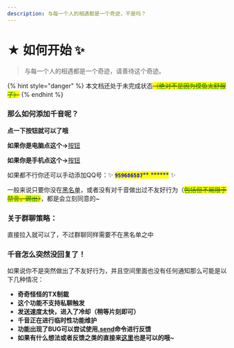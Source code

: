 ```yaml
---
description: 与每一个人的相遇都是一个奇迹，不是吗？
---
```


# ★ 如何开始  ✨

> 与每一个人的相遇都是一个奇迹，请善待这个奇迹。

{% hint style="danger" %}
本文档还处于未完成状态~~<mark style="color:green;">（绝对不是因为摸鱼太舒服了）</mark>~~
{% endhint %}

### 那么如何添加千音呢？

**点一下按钮就可以了哦**

**如果你是电脑点这个->**[按钮](tencent://AddContact/?fromId=45\&fromSubId=1\&subcmd=all\&uin=959686587\&website=www.oicqzone.com)

**如果你是手机点这个->**[按钮](https://qm.qq.com/cgi-bin/qm/qr?k=BcsSRIEa6MuBlybBrUf5vy4DMcEsYduI\&noverify=0)

如果都不行你还可以手动添加QQ号：✨  <mark style="color:blue;">**`959686587`**</mark><mark style="color:blue;">**  **</mark><mark style="color:blue;">****</mark>  ✨

一般来说只要你没在[黑名单](../extras/fu-lu/hei-ming-dan.md)，或者没有对千音做出过不友好行为（~~<mark style="color:green;">包括但不局限于禁言，踢出）</mark>~~，都是会立刻同意的\~

### 关于群聊策略：

直接拉入就可以了，不过群聊同样需要不在黑名单之中



### 千音怎么突然没回复了！

如果说你不是突然做出了不友好行为，并且空间里面也没有任何通知那么可能是以下几种情况：

* **奇奇怪怪的TX制裁**
* **这个功能不支持私聊触发**
* **发送速度太快，进入了冷却（稍等片刻即可）**
* **千音正在进行临时性功能维护**
* **功能出现了BUG可以尝试使用**[**.send**](../functions/dice.md#.send)**命令进行反馈**
* **如果有什么想法或者反馈之类的直接来**[**这里**](../extras/fu-lu/ru-he-lian-xi.md)**也是可以的哦\~**
